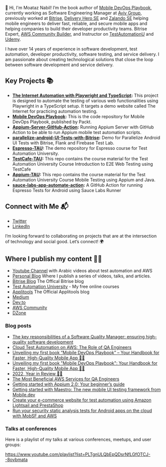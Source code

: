 👋 Hi, I'm Moataz Nabil! I’m the book author of [Mobile DevOps Playbook](https://www.amazon.com/Mobile-DevOps-Playbook-accelerating-high-quality/dp/1803242558/ref=sr_1_1?keywords=9781803242552&qid=1680253844&sr=8-1), currently working as Software Engineering Manager at [Aviv Group](https://www.aviv-group.com/),  previously worked at [Bitrise](https://bitrise.io/), [Delivery Hero SE](https://www.deliveryhero.com/) and [Zalando SE](https://corporate.zalando.com/en) helping mobile engineers to deliver fast, reliable, and secure mobile apps and helping companies to build their developer productivity teams. Bitrise Expert, [AWS Community Builder](https://aws.amazon.com/developer/community/community-builders/community-builders-directory/?cb-cards.sort-by=item.additionalFields.cbName&cb-cards.sort-order=asc&awsf.builder-category=*all&awsf.location=*all&awsf.year=*all&cb-cards.q=moataz&cb-cards.q_operator=AND), and Instructor on [TestAutomationU](https://testautomationu.applitools.com/instructors/moataz_nabil.html) and [Udemy](https://www.udemy.com/course/selenium-webdriver-from-foundation-to-framework-in-arabic/?referralCode=070F61E78CBA6A4AD2D3).

I have over 14 years of experience in software development, test automation, developer productivity, software testing, and service delivery. I am passionate about creating technological solutions that close the loop between software development and service delivery. 

## Key Projects 📚
- **[The Internet Automation with Playwright and TypeScript](https://github.com/moatazeldebsy/the-internet-automation-playwright-typescript):** This project is designed to automate the testing of various web functionalities using Playwright in a TypeScript setup. It targets a demo website called The Internet for practicing automation testing.
- **[Mobile DevOps Playbook](https://github.com/moatazeldebsy/Mobile-DevOps-Playbook):** This is the code repository for Mobile DevOps Playbook, published by Packt.
- **[Appium-Server-GitHub-Action](https://github.com/moatazeldebsy/Appium-Server-GitHub-Action):** Running Appium Server with GitHub Action to be able to run Appium mobile test automation scripts.
- **[parallelize-android-UI-Tests-with-Bitrise](https://github.com/moatazeldebsy/parallelize-android-UI-Tests-with-Bitrise):** Demo for Parallelize Android UI Tests with Bitrise, Flank and Firebase Test Lab.
- **[Espresso-TAU](https://github.com/moatazeldebsy/Espresso-TAU):** The demo repository for Espresso course for Test Automation University.
- **[TestCafe-TAU](https://github.com/moatazeldebsy/TestCafe-TAU):** This repo contains the course material for the Test Automation University Course Introduction to E2E Web Testing using TestCafe
- **[Appium-TAU](https://github.com/moatazeldebsy/Appium-TAU):** This repo contains the course material for the Test Automation University Course Mobile Testing using Appium and Java.
- **[sauce-labs-app-automate-action](https://github.com/moatazeldebsy/sauce-labs-app-automate-action):** A GitHub Action for running Espresso Tests for Android using Sauce Labs Runner

## Connect with Me 📬

- [Twitter](https://twitter.com/Moatazeldebsy)
- [LinkedIn](https://www.linkedin.com/in/moataz-nabil/)


I’m looking forward to collaborating on projects that are at the intersection of technology and social good. Let’s connect! 🌍

## Where I publish my content ✍🏻 
- [Youtube Channel](https://www.youtube.com/c/MoatazNabil01) with Arabic videos about test automation and AWS
- [Personal Blog](https://moataznabil.blog/) Where I publish a series of videos, talks, and articles.
- [Bitrise Blog](https://blog.bitrise.io/author/moataz-nabil) The Offical Bitrise blog
- [Test Automation University](https://testautomationu.applitools.com/instructors/moataz_nabil.html) - My free online courses
- [Applitools](https://applitools.com/blog/author/moataznabil/) The Official Applitools blog 
- [Medium](http://moatazeldebsy.medium.com/)
- [Dev.to](https://dev.to/moataznabil)
- [AWS Community](https://community.aws/@moataz)
- [DZone](https://dzone.com/users/3017444/moataznabil.html)

### Blog posts
<!-- BLOG-POST-LIST:START -->
- [The key responsibilities of a Software Quality Manager: ensuring high-quality software development](https://dev.to/moataznabil/the-key-responsibilities-of-a-software-quality-manager-ensuring-high-quality-software-development-3a9f)
- [Cloud Test Automation on AWS: The Role of QA Engineers](https://dev.to/aws-builders/cloud-test-automation-on-aws-the-role-of-qa-engineers-4j23)
- [Unveiling my first book “Mobile DevOps Playbook” – Your Handbook for Faster, High-Quality Mobile App 📱🚀](https://moataznabil.blog/2023/04/27/unveiling-my-first-book-mobile-devops-playbook-your-handbook-for-faster-high-quality-mobile-app-%f0%9f%93%b1%f0%9f%9a%80/)
- [Unveiling my first book &quot;Mobile DevOps Playbook&quot;: Your Handbook for Faster, High-Quality Mobile App 📱🚀](https://dev.to/moataznabil/unveiling-my-first-book-mobile-devops-playbook-your-handbook-for-faster-high-quality-mobile-app-28m3)
- [2022, Year in Review 🙌🏻](https://moataznabil.blog/2022/12/28/2022-year-in-review-%f0%9f%99%8c%f0%9f%8f%bb/)
- [The Most Beneficial AWS Services for QA Engineers](https://dev.to/aws-builders/the-most-beneficial-aws-services-for-qa-engineers-40f7)
- [Getting started with Appium 2.0: Your beginner’s guide](https://dev.to/moataznabil/getting-started-with-appium-20-your-beginners-guide-3m32)
- [Getting started with Maestro: The new mobile UI testing framework from Mobile.dev](https://dev.to/moataznabil/getting-started-with-maestro-the-new-mobile-ui-testing-framework-from-mobiledev-2n0k)
- [Create your e-commerce website for test automation using Amazon Lightsail and PrestaShop](https://dev.to/aws-builders/create-your-ecommerce-website-for-test-automation-using-amazon-lightsail-and-prestashop-17pg)
- [Run your security static analysis tests for Android apps on the cloud with MobSF and AWS](https://dev.to/aws-builders/run-your-security-static-analysis-tests-for-android-apps-on-the-cloud-with-mobsf-and-aws-4cam)
<!-- BLOG-POST-LIST:END -->

### Talks at conferences
Here is a playlist of my talks at various conferences, meetups, and user groups:

https://www.youtube.com/playlist?list=PLTgnULQbEpQDsrNfLGfOTCJ--8ovbmata
